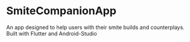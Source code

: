 # SmiteCompanionApp
An app designed to help users with their smite builds and counterplays. Built with Flutter and Android-Studio
